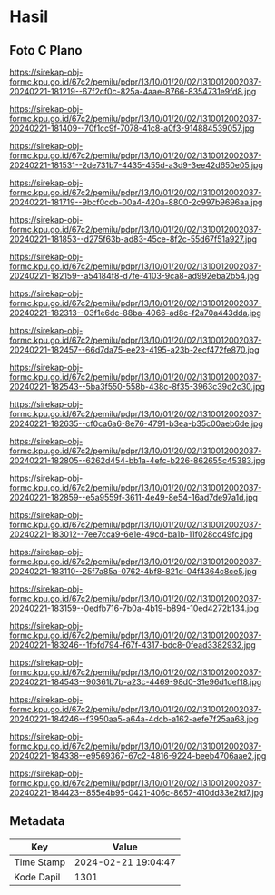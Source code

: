 # Hasil

## Foto C Plano

https://sirekap-obj-formc.kpu.go.id/67c2/pemilu/pdpr/13/10/01/20/02/1310012002037-20240221-181219--67f2cf0c-825a-4aae-8766-8354731e9fd8.jpg

https://sirekap-obj-formc.kpu.go.id/67c2/pemilu/pdpr/13/10/01/20/02/1310012002037-20240221-181409--70f1cc9f-7078-41c8-a0f3-914884539057.jpg

https://sirekap-obj-formc.kpu.go.id/67c2/pemilu/pdpr/13/10/01/20/02/1310012002037-20240221-181531--2de731b7-4435-455d-a3d9-3ee42d650e05.jpg

https://sirekap-obj-formc.kpu.go.id/67c2/pemilu/pdpr/13/10/01/20/02/1310012002037-20240221-181719--9bcf0ccb-00a4-420a-8800-2c997b9696aa.jpg

https://sirekap-obj-formc.kpu.go.id/67c2/pemilu/pdpr/13/10/01/20/02/1310012002037-20240221-181853--d275f63b-ad83-45ce-8f2c-55d67f51a927.jpg

https://sirekap-obj-formc.kpu.go.id/67c2/pemilu/pdpr/13/10/01/20/02/1310012002037-20240221-182159--a54184f8-d7fe-4103-9ca8-ad992eba2b54.jpg

https://sirekap-obj-formc.kpu.go.id/67c2/pemilu/pdpr/13/10/01/20/02/1310012002037-20240221-182313--03f1e6dc-88ba-4066-ad8c-f2a70a443dda.jpg

https://sirekap-obj-formc.kpu.go.id/67c2/pemilu/pdpr/13/10/01/20/02/1310012002037-20240221-182457--66d7da75-ee23-4195-a23b-2ecf472fe870.jpg

https://sirekap-obj-formc.kpu.go.id/67c2/pemilu/pdpr/13/10/01/20/02/1310012002037-20240221-182543--5ba3f550-558b-438c-8f35-3963c39d2c30.jpg

https://sirekap-obj-formc.kpu.go.id/67c2/pemilu/pdpr/13/10/01/20/02/1310012002037-20240221-182635--cf0ca6a6-8e76-4791-b3ea-b35c00aeb6de.jpg

https://sirekap-obj-formc.kpu.go.id/67c2/pemilu/pdpr/13/10/01/20/02/1310012002037-20240221-182805--6262d454-bb1a-4efc-b226-862655c45383.jpg

https://sirekap-obj-formc.kpu.go.id/67c2/pemilu/pdpr/13/10/01/20/02/1310012002037-20240221-182859--e5a9559f-3611-4e49-8e54-16ad7de97a1d.jpg

https://sirekap-obj-formc.kpu.go.id/67c2/pemilu/pdpr/13/10/01/20/02/1310012002037-20240221-183012--7ee7cca9-6e1e-49cd-ba1b-11f028cc49fc.jpg

https://sirekap-obj-formc.kpu.go.id/67c2/pemilu/pdpr/13/10/01/20/02/1310012002037-20240221-183110--25f7a85a-0762-4bf8-821d-04f4364c8ce5.jpg

https://sirekap-obj-formc.kpu.go.id/67c2/pemilu/pdpr/13/10/01/20/02/1310012002037-20240221-183159--0edfb716-7b0a-4b19-b894-10ed4272b134.jpg

https://sirekap-obj-formc.kpu.go.id/67c2/pemilu/pdpr/13/10/01/20/02/1310012002037-20240221-183246--1fbfd794-f67f-4317-bdc8-0fead3382932.jpg

https://sirekap-obj-formc.kpu.go.id/67c2/pemilu/pdpr/13/10/01/20/02/1310012002037-20240221-184543--90361b7b-a23c-4469-98d0-31e96d1def18.jpg

https://sirekap-obj-formc.kpu.go.id/67c2/pemilu/pdpr/13/10/01/20/02/1310012002037-20240221-184246--f3950aa5-a64a-4dcb-a162-aefe7f25aa68.jpg

https://sirekap-obj-formc.kpu.go.id/67c2/pemilu/pdpr/13/10/01/20/02/1310012002037-20240221-184338--e9569367-67c2-4816-9224-beeb4706aae2.jpg

https://sirekap-obj-formc.kpu.go.id/67c2/pemilu/pdpr/13/10/01/20/02/1310012002037-20240221-184423--855e4b95-0421-406c-8657-410dd33e2fd7.jpg


## Metadata

| Key        | Value               |
| ---------- | ------------------- |
| Time Stamp | 2024-02-21 19:04:47 |
| Kode Dapil | 1301                |



